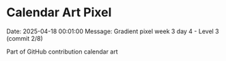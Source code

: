 # Calendar Art Pixel

Date: 2025-04-18 00:01:00
Message: Gradient pixel week 3 day 4 - Level 3 (commit 2/8)

Part of GitHub contribution calendar art
